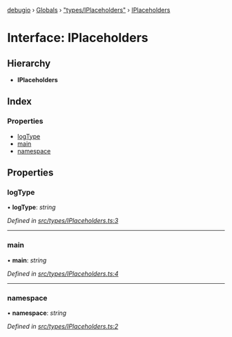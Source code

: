 [debugio](../README.md) › [Globals](../globals.md) › ["types/IPlaceholders"](../modules/_types_iplaceholders_.md) › [IPlaceholders](_types_iplaceholders_.iplaceholders.md)

# Interface: IPlaceholders

## Hierarchy

* **IPlaceholders**

## Index

### Properties

* [logType](_types_iplaceholders_.iplaceholders.md#logtype)
* [main](_types_iplaceholders_.iplaceholders.md#main)
* [namespace](_types_iplaceholders_.iplaceholders.md#namespace)

## Properties

###  logType

• **logType**: *string*

*Defined in [src/types/IPlaceholders.ts:3](https://github.com/kislball/debugio/blob/e6c0d0f/src/types/IPlaceholders.ts#L3)*

___

###  main

• **main**: *string*

*Defined in [src/types/IPlaceholders.ts:4](https://github.com/kislball/debugio/blob/e6c0d0f/src/types/IPlaceholders.ts#L4)*

___

###  namespace

• **namespace**: *string*

*Defined in [src/types/IPlaceholders.ts:2](https://github.com/kislball/debugio/blob/e6c0d0f/src/types/IPlaceholders.ts#L2)*
